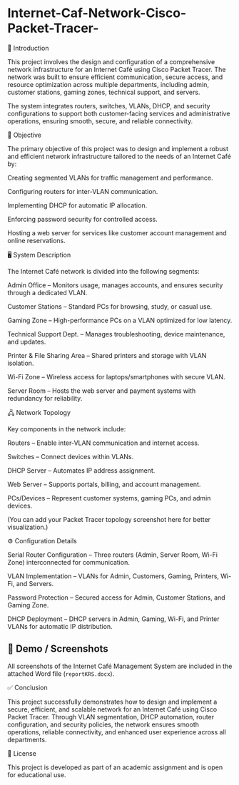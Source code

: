 # Internet-Caf-Network-Cisco-Packet-Tracer-
📌 Introduction

This project involves the design and configuration of a comprehensive network infrastructure for an Internet Café using Cisco Packet Tracer. The network was built to ensure efficient communication, secure access, and resource optimization across multiple departments, including admin, customer stations, gaming zones, technical support, and servers.

The system integrates routers, switches, VLANs, DHCP, and security configurations to support both customer-facing services and administrative operations, ensuring smooth, secure, and reliable connectivity.

🎯 Objective

The primary objective of this project was to design and implement a robust and efficient network infrastructure tailored to the needs of an Internet Café by:

Creating segmented VLANs for traffic management and performance.

Configuring routers for inter-VLAN communication.

Implementing DHCP for automatic IP allocation.

Enforcing password security for controlled access.

Hosting a web server for services like customer account management and online reservations.

🖥️ System Description

The Internet Café network is divided into the following segments:

Admin Office – Monitors usage, manages accounts, and ensures security through a dedicated VLAN.

Customer Stations – Standard PCs for browsing, study, or casual use.

Gaming Zone – High-performance PCs on a VLAN optimized for low latency.

Technical Support Dept. – Manages troubleshooting, device maintenance, and updates.

Printer & File Sharing Area – Shared printers and storage with VLAN isolation.

Wi-Fi Zone – Wireless access for laptops/smartphones with secure VLAN.

Server Room – Hosts the web server and payment systems with redundancy for reliability.

🖧 Network Topology

Key components in the network include:

Routers – Enable inter-VLAN communication and internet access.

Switches – Connect devices within VLANs.

DHCP Server – Automates IP address assignment.

Web Server – Supports portals, billing, and account management.

PCs/Devices – Represent customer systems, gaming PCs, and admin devices.

(You can add your Packet Tracer topology screenshot here for better visualization.)

⚙️ Configuration Details

Serial Router Configuration – Three routers (Admin, Server Room, Wi-Fi Zone) interconnected for communication.

VLAN Implementation – VLANs for Admin, Customers, Gaming, Printers, Wi-Fi, and Servers.

Password Protection – Secured access for Admin, Customer Stations, and Gaming Zone.

DHCP Deployment – DHCP servers in Admin, Gaming, Wi-Fi, and Printer VLANs for automatic IP distribution.

## 📸 Demo / Screenshots

All screenshots of the Internet Café Management System are included in the attached Word file (`reportKRS.docx`).

✅ Conclusion

This project successfully demonstrates how to design and implement a secure, efficient, and scalable network for an Internet Café using Cisco Packet Tracer. Through VLAN segmentation, DHCP automation, router configuration, and security policies, the network ensures smooth operations, reliable connectivity, and enhanced user experience across all departments.

📜 License

This project is developed as part of an academic assignment and is open for educational use.
